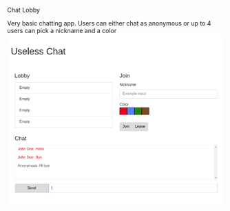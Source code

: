 Chat Lobby

Very basic chatting app. Users can either chat as anonymous or up to 4 users can pick a nickname and a color
![alt text](https://github.com/Kevin2kp/Chat-Lobby/blob/master/Screenshot%20from%202018-09-13%2016-17-22.png?raw=true)
